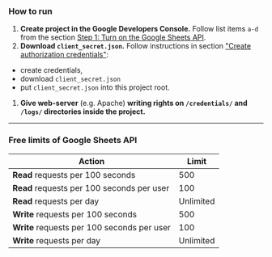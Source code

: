 ### How to run
1. **Create project in the Google Developers Console.**
Follow list items `a-d` from the section
[Step 1: Turn on the Google Sheets API](https://developers.google.com/sheets/api/quickstart/php#step_1_turn_on_the_api_name).
1. **Download `client_secret.json`.** Follow instructions in section 
["Create authorization credentials"](https://developers.google.com/api-client-library/php/auth/web-app#creatingcred): 
 * create credentials,
 * download `client_secret.json`
 * put `client_secret.json` into this project root.
1. **Give web-server** (e.g. Apache) **writing rights
on `/credentials/` and `/logs/` directories inside the project.**

---

### Free limits of **Google Sheets API**
Action | Limit
--- | ---
**Read** requests per 100 seconds | 500
**Read** requests per 100 seconds per user | 100
**Read** requests per day | Unlimited
**Write** requests per 100 seconds | 500
**Write** requests per 100 seconds per user | 100
**Write** requests per day | Unlimited
